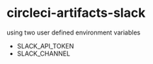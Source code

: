 # circleci-artifacts-slack

using two user defined environment variables
* SLACK_API_TOKEN
* SLACK_CHANNEL
